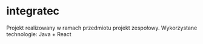 # integratec
Projekt realizowany w ramach przedmiotu projekt zespołowy. Wykorzystane technologie: Java + React

